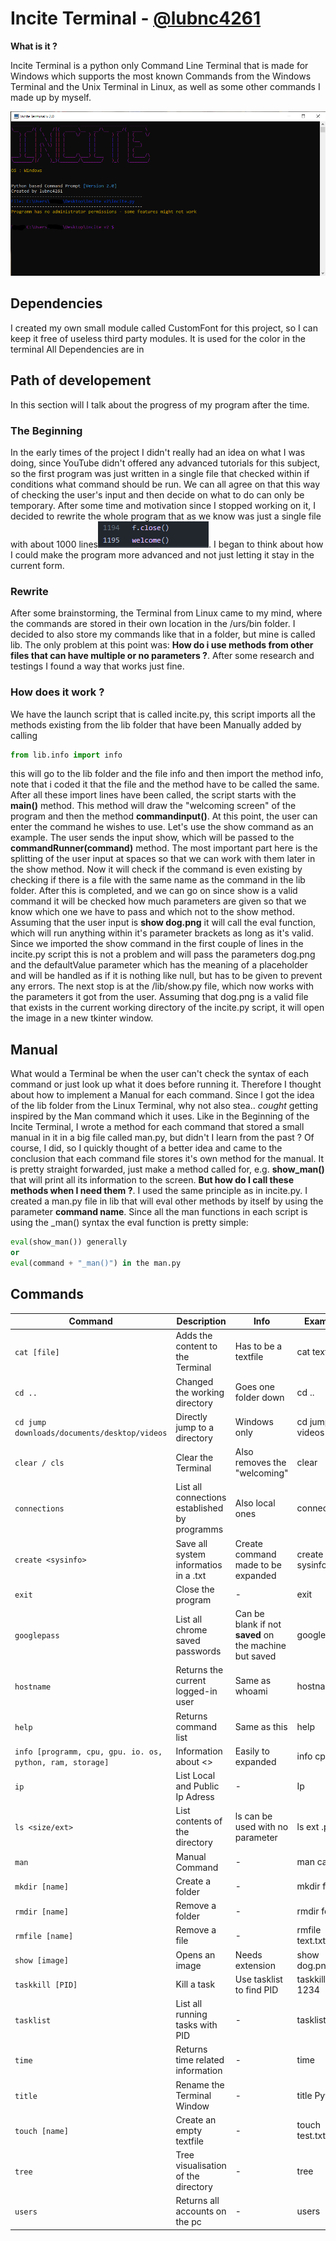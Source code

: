 # Incite Terminal - [@lubnc4261](https://www.github.com/lubnc4261)



**What is it ?**

Incite Terminal is a python only Command Line Terminal that is made for Windows which supports the most known Commands from the Windows
Terminal and the Unix Terminal in Linux, as well as some other commands I made up by myself.

![showcase](https://github.com/lubnc4261/Incite-Terminal/blob/main/images/showcase.png)

## Dependencies

I created my own small module called CustomFont for this project, so I can keep it free of useless third party modules. It is used
for the color in the terminal
All Dependencies are in <file>
## Path of developement

In this section will I talk about the progress of my program after the time.

### The Beginning

In the early times of the project I didn't really had an idea on what I was doing, since YouTube didn't offered any advanced tutorials 
for
this subject, so the first program was just written in a single file that checked within if conditions what command should be run. 
We can all agree on that this way of checking the user's input and then decide on what to do can only be temporary.
After some time and motivation since I stopped
working on it, I decided to rewrite the whole program that as we know was just a single file with about 1000 lines![1000 lines](https://github.com/lubnc4261/Incite-Terminal/blob/main/images/incite%20old%20lines.png).
I began to think about how I could make the program more advanced and not just letting it stay in the current form. 

### Rewrite

After some brainstorming, the Terminal from Linux came to my mind, where the commands are stored in their own location in the
/urs/bin folder. I decided to also store my commands like that in a folder, but mine is called lib. The only problem at this point
was: **How do i use methods from other files that can have multiple or no parameters ?**. After some research and testings I found
a way that works just fine.

### How does it work ?

We have the launch script that is called incite.py, this script imports all the methods existing from the lib folder that have been
Manually added by calling 
```python
from lib.info import info 
```

this will go to the lib folder and the file  info and then import the method info, note that i coded it that the file and the method
have to be called the same. After all these import lines have been called, the script starts with the **main()** method. This method
will draw the "welcoming screen" of the program and then the method **commandinput()**. At this point, the user can enter the command
he wishes to use. Let's use the show command as an example. The user sends the input show, which will be passed to the **commandRunner(command)**
method. The most important part here is the splitting of the user input at spaces so that we can work with them later in the show method. Now 
it will check if the command is even existing by checking if there is a file with the same name as the command in the lib folder.
After this is completed, and we can go on since show is a valid command it will be checked how much parameters are given so that
we know which one we have to pass and which not to the show method. Assuming that the user input is **show dog.png** it will call the eval function, 
which will run anything within it's parameter brackets as long as it's valid. Since we imported the show command in the first couple
of lines in the incite.py script this is not a problem and will pass the parameters dog.png and the defaultValue parameter which has the
meaning of a placeholder and will be handled as if it is nothing like null, but has to be given to prevent any errors. The next stop
is at the /lib/show.py file, which now works with the parameters it got from the user. Assuming that dog.png is a valid file that exists
in the current working directory of the incite.py script, it will open the image in a new tkinter window.

## Manual 

What would a Terminal be when the user can't check the syntax of each command or just look up what it does before running it. Therefore I 
thought about how to implement a Manual for each command. Since I got the idea of the lib folder from the Linux Terminal, why not also 
stea.. *cought* getting inspired by the Man command which it uses. Like in the Beginning of the Incite Terminal, I wrote a method for
each command that stored a small manual in it in a big file called man.py, but didn't I learn from the past ? Of course, I did, so I
quickly thought of a better idea and came to the conclusion that each command file stores it's own method for the manual. It is pretty 
straight forwarded, just make a method called for, e.g. **show_man()** that will print all its information to the screen. **But how do I 
call these methods when I need them ?**. I used the same principle as in incite.py. I created a man.py file in lib that will eval other methods
by itself by using the parameter **command name**. Since all the man functions in each script is using the <command>_man() syntax 
the eval function is pretty simple:
```python
eval(show_man()) generally
or
eval(command + "_man()") in the man.py
```

## Commands

Command | Description | Info | Example |
----------|-------------|-----|--
`cat [file]` | Adds the content to the Terminal | Has to be a textfile | cat text.txt
`cd ..`  | Changed the working directory | Goes one folder down | cd ..
`cd jump downloads/documents/desktop/videos` | Directly jump to a directory | Windows only | cd jump videos
`clear / cls` | Clear the Terminal | Also removes the "welcoming" | clear
`connections` | List all connections established by programms | Also local ones | connections
`create <sysinfo>` | Save all system informatios in a .txt | Create command made to be expanded | create sysinfo
`exit` | Close the program | - | exit
`googlepass` | List all chrome saved passwords | Can be blank if not **saved** on the machine but saved | googlepass
`hostname` | Returns the current logged-in user | Same as whoami | hostname
`help` | Returns command list | Same as this | help
`info [programm, cpu, gpu. io. os, python, ram, storage]` | Information about <> | Easily to expanded | info cpu
`ip` | List Local and Public Ip Adress | - | Ip
`ls <size/ext>` | List contents of the directory | ls can be used with no parameter | ls ext .py
`man` | Manual Command | - | man cat
`mkdir [name]` | Create a folder | - | mkdir folder
`rmdir [name]` | Remove a folder | - | rmdir folder
`rmfile [name]` | Remove a file | - | rmfile text.txt
`show [image]` | Opens an image | Needs extension | show dog.png
`taskkill [PID]` | Kill a task | Use tasklist to find PID | taskkill 1234
`tasklist` | List all running tasks with PID | - | tasklist
`time` | Returns time related information | - | time
`title` | Rename the Terminal Window | - | title Python 
`touch [name]` | Create an empty textfile | - | touch test.txt 
`tree` | Tree visualisation of the directory | - | tree
`users` | Returns all accounts on the pc | - | users
